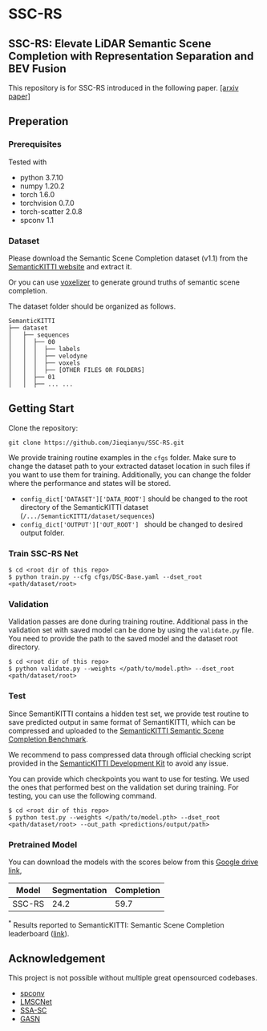 # SSC-RS

## SSC-RS: Elevate LiDAR Semantic Scene Completion with Representation Separation and BEV Fusion

This repository is for SSC-RS introduced in the following paper. [[arxiv paper]](https://arxiv.org/abs/2306.15349)

<!-- If you find our work useful, please cite

```

```
-->
## Preperation

### Prerequisites
Tested with
* python 3.7.10
* numpy 1.20.2
* torch 1.6.0
* torchvision 0.7.0
* torch-scatter 2.0.8
* spconv 1.1

### Dataset

Please download the Semantic Scene Completion dataset (v1.1) from the [SemanticKITTI website](http://www.semantic-kitti.org/dataset.html) and extract it.

Or you can use [voxelizer](https://github.com/jbehley/voxelizer) to generate ground truths of semantic scene completion.

The dataset folder should be organized as follows.
```angular2
SemanticKITTI
├── dataset
│   ├── sequences
│   │  ├── 00
│   │  │  ├── labels
│   │  │  ├── velodyne
│   │  │  ├── voxels
│   │  │  ├── [OTHER FILES OR FOLDERS]
│   │  ├── 01
│   │  ├── ... ...
```

## Getting Start
Clone the repository:
```
git clone https://github.com/Jieqianyu/SSC-RS.git
```

We provide training routine examples in the `cfgs` folder. Make sure to change the dataset path to your extracted dataset location in such files if you want to use them for training. Additionally, you can change the folder where the performance and states will be stored.
* `config_dict['DATASET']['DATA_ROOT']` should be changed to the root directory of the SemanticKITTI dataset (`/.../SemanticKITTI/dataset/sequences`)
* `config_dict['OUTPUT']['OUT_ROOT'] ` should be changed to desired output folder.

### Train SSC-RS Net

```
$ cd <root dir of this repo>
$ python train.py --cfg cfgs/DSC-Base.yaml --dset_root <path/dataset/root>
```
### Validation

Validation passes are done during training routine. Additional pass in the validation set with saved model can be done by using the `validate.py` file. You need to provide the path to the saved model and the dataset root directory.

```
$ cd <root dir of this repo>
$ python validate.py --weights </path/to/model.pth> --dset_root <path/dataset/root>
```
### Test

Since SemantiKITTI contains a hidden test set, we provide test routine to save predicted output in same format of SemantiKITTI, which can be compressed and uploaded to the [SemanticKITTI Semantic Scene Completion Benchmark](http://www.semantic-kitti.org/tasks.html#ssc).

We recommend to pass compressed data through official checking script provided in the [SemanticKITTI Development Kit](http://www.semantic-kitti.org/resources.html#devkit) to avoid any issue.

You can provide which checkpoints you want to use for testing. We used the ones that performed best on the validation set during training. For testing, you can use the following command.

```
$ cd <root dir of this repo>
$ python test.py --weights </path/to/model.pth> --dset_root <path/dataset/root> --out_path <predictions/output/path>
```
### Pretrained Model

You can download the models with the scores below from this [Google drive link](https://drive.google.com/file/d/1-b3O7QS6hBQIGFTO-7qSG7Zb9kbQuxdO/view?usp=sharing),

| Model  | Segmentation | Completion |
|--|--|--|
| SSC-RS | 24.2 | 59.7 |

<sup>*</sup> Results reported to SemanticKITTI: Semantic Scene Completion leaderboard ([link](https://codalab.lisn.upsaclay.fr/competitions/7170\#results)).

## Acknowledgement
This project is not possible without multiple great opensourced codebases.
* [spconv](https://github.com/traveller59/spconv)
* [LMSCNet](https://github.com/cv-rits/LMSCNet)
* [SSA-SC](https://github.com/jokester-zzz/SSA-SC)
* [GASN](https://github.com/ItIsFriday/PcdSeg)
